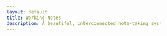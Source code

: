```yaml
---
layout: default
title: Working Notes
description: A beautiful, interconnected note-taking system inspired by Andy Matuschak's evergreen notes approach
---
```


<!DOCTYPE html>
<html lang="en">
<head>
    <meta charset="UTF-8">
    <meta name="viewport" content="width=device-width, initial-scale=1.0">
    <title>Working Notes</title>
    <style>
        @import url('https://fonts.googleapis.com/css2?family=Inter:wght@300;400;500;600;700&display=swap');

        :root {
            --bg-primary: #f8f9fa;
            --bg-secondary: #e9ecef;
            --bg-panel: rgba(255, 255, 255, 0.98);
            --bg-nav: rgba(255, 255, 255, 0.95);
            --text-primary: #1a1a1a;
            --text-secondary: #2d3748;
            --text-muted: #666;
            --accent-primary: #ff6b35;
            --accent-secondary: #f7931e;
            --border-color: rgba(0, 0, 0, 0.08);
            --shadow-light: rgba(0, 0, 0, 0.02);
            --shadow-medium: rgba(0, 0, 0, 0.1);
        }

        [data-theme="dark"] {
            --bg-primary: #0d1117;
            --bg-secondary: #161b22;
            --bg-panel: rgba(33, 38, 45, 0.98);
            --bg-nav: rgba(33, 38, 45, 0.95);
            --text-primary: #f0f6fc;
            --text-secondary: #c9d1d9;
            --text-muted: #8b949e;
            --accent-primary: #ff6b35;
            --accent-secondary: #f7931e;
            --border-color: rgba(240, 246, 252, 0.1);
            --shadow-light: rgba(0, 0, 0, 0.3);
            --shadow-medium: rgba(0, 0, 0, 0.4);
        }

        * {
            margin: 0;
            padding: 0;
            box-sizing: border-box;
        }

        body {
            font-family: 'Inter', -apple-system, BlinkMacSystemFont, 'Segoe UI', Roboto, sans-serif;
            line-height: 1.6;
            color: var(--text-primary);
            background: linear-gradient(135deg, var(--bg-primary) 0%, var(--bg-secondary) 100%);
            overflow-x: auto;
            overflow-y: hidden;
            height: 100vh;
            display: flex;
            flex-direction: column;
            transition: all 0.3s ease;
        }

        .top-nav {
            background: var(--bg-nav);
            backdrop-filter: blur(20px);
            border-bottom: 1px solid var(--border-color);
            padding: 12px 20px;
            flex-shrink: 0;
            z-index: 100;
            position: relative;
            display: flex;
            align-items: center;
            justify-content: space-between;
        }

        .nav-left {
            display: flex;
            align-items: center;
            gap: 20px;
        }

        .nav-right {
            display: flex;
            align-items: center;
            gap: 16px;
        }

        .search-container {
            position: relative;
            display: flex;
            align-items: center;
        }

        .search-input {
            background: var(--bg-panel);
            border: 1px solid var(--border-color);
            border-radius: 20px;
            padding: 8px 16px 8px 40px;
            font-size: 14px;
            color: var(--text-primary);
            width: 200px;
            transition: all 0.3s ease;
        }

        .search-input:focus {
            outline: none;
            border-color: var(--accent-primary);
            width: 250px;
            box-shadow: 0 0 0 2px rgba(255, 107, 53, 0.1);
        }

        .search-icon {
            position: absolute;
            left: 14px;
            color: var(--text-muted);
            font-size: 14px;
        }

        .home-link {
            color: var(--text-primary);
            text-decoration: none;
            font-size: 15px;
            font-weight: 600;
            text-transform: uppercase;
            letter-spacing: 0.5px;
            position: relative;
            transition: all 0.3s ease;
        }

        .home-link:hover {
            color: var(--accent-primary);
            transform: translateY(-1px);
        }

        .container {
            display: flex;
            height: calc(100vh - 65px);
            width: fit-content;
            min-width: 100vw;
        }

        .note-panel {
            height: calc(100vh - 65px);
            background: var(--bg-panel);
            border-right: 1px solid var(--border-color);
            flex-shrink: 0;
            overflow-y: auto;
            position: relative;
            transition: all 0.4s cubic-bezier(0.23, 1, 0.32, 1);
            box-shadow: 0 0 20px var(--shadow-light);
            width: 600px;
        }

        .note-content {
            padding: 48px 60px 40px 40px;
            max-width: 100%;
            position: relative;
        }

        .note-title {
            font-size: 28px;
            font-weight: 700;
            margin-bottom: 32px;
            color: var(--text-primary);
            line-height: 1.2;
            position: relative;
            text-transform: uppercase;
            letter-spacing: -0.5px;
            padding-right: 60px;
        }

        .note-title::after {
            content: '';
            position: absolute;
            bottom: -8px;
            left: 0;
            width: 40px;
            height: 3px;
            background: linear-gradient(90deg, var(--accent-primary), var(--accent-secondary));
        }

        .note-body {
            font-size: 16px;
            line-height: 1.7;
        }

        .note-body p {
            margin-bottom: 16px;
        }

        .note-body h2 {
            font-size: 20px;
            font-weight: 600;
            margin: 32px 0 16px;
            color: var(--text-primary);
        }

        .note-body h3 {
            font-size: 18px;
            font-weight: 600;
            margin: 24px 0 12px;
            color: var(--text-primary);
        }

        .note-body ul, .note-body ol {
            margin-bottom: 16px;
            padding-left: 24px;
        }

        .note-body li {
            margin-bottom: 8px;
        }

        .note-link {
            color: var(--accent-primary);
            text-decoration: none;
            cursor: pointer;
            border-bottom: 1px solid transparent;
            transition: border-color 0.2s;
        }

        .note-link:hover {
            border-bottom-color: var(--accent-primary);
        }

        .notes-grid {
            display: grid;
            grid-template-columns: repeat(auto-fill, minmax(300px, 1fr));
            gap: 20px;
            margin-top: 32px;
        }

        .note-card {
            background: var(--bg-panel);
            border: 1px solid var(--border-color);
            border-radius: 12px;
            padding: 24px;
            transition: all 0.3s ease;
            cursor: pointer;
        }

        .note-card:hover {
            transform: translateY(-2px);
            box-shadow: 0 8px 32px var(--shadow-medium);
            border-color: var(--accent-primary);
        }

        .note-card h3 {
            font-size: 18px;
            font-weight: 600;
            margin-bottom: 12px;
            color: var(--text-primary);
        }

        .note-card p {
            font-size: 14px;
            color: var(--text-muted);
            margin-bottom: 16px;
            line-height: 1.5;
        }

        .note-card-meta {
            display: flex;
            align-items: center;
            gap: 12px;
            font-size: 12px;
            color: var(--text-muted);
        }

        /* Mobile-first responsive design */
        @media (max-width: 768px) {
            .top-nav {
                padding: 8px 16px;
                flex-direction: column;
                gap: 8px;
                height: auto;
            }

            .nav-left, .nav-right {
                width: 100%;
                justify-content: space-between;
            }

            .search-input {
                width: 150px;
            }

            .search-input:focus {
                width: 180px;
            }

            .container {
                height: calc(100vh - 80px);
                overflow-x: auto;
                -webkit-overflow-scrolling: touch;
            }

            .note-panel {
                width: 100vw;
                min-width: 100vw;
            }
            
            .note-content {
                padding: 32px 20px 20px;
            }

            .note-title {
                font-size: 24px;
                padding-right: 50px;
            }

            .notes-grid {
                grid-template-columns: 1fr;
                gap: 16px;
            }
        }
    </style>
</head>
<body>
    <div class="top-nav">
        <div class="nav-left">
            <a href="/" class="home-link">← BIANCA'S WORKING NOTES</a>
        </div>
        <div class="nav-right">
            <div class="search-container">
                <span class="search-icon">🔍</span>
                <input type="text" class="search-input" placeholder="Search notes..." id="searchInput">
            </div>
        </div>
    </div>
    <div class="container" id="container">
        <div class="note-panel active">
            <div class="note-content">
                <h1 class="note-title">Bianca's Digital Garden</h1>
                <div class="note-body">
                    <p>Welcome to my digital garden of interconnected thoughts and ideas. This is where I explore concepts, build knowledge, and share insights that accumulate over time.</p>
                    
                    <p>Here you'll find my collection of evergreen notes - ideas that grow and evolve through connections and iterations. Each note represents a building block in my understanding of the world.</p>
                    
                    <h2>Recent Notes</h2>
                    <div class="notes-grid" id="notesGrid">
                        <!-- Notes will be populated by JavaScript -->
                    </div>
                </div>
            </div>
        </div>
    </div>

    <script>
        // Fetch and display notes from the Jekyll site
        async function loadNotes() {
            try {
                // This would fetch from your Jekyll-generated JSON or API
                const response = await fetch('/notes.json');
                const notes = await response.json();
                
                const notesGrid = document.getElementById('notesGrid');
                notesGrid.innerHTML = notes.map(note => `
                    <div class="note-card" onclick="window.location.href='${note.url}'">
                        <h3>${note.title}</h3>
                        <p>${note.excerpt || 'Click to read more...'}</p>
                        <div class="note-card-meta">
                            <span>📅 ${note.date}</span>
                            ${note.tags ? `<span>🏷️ ${note.tags.join(', ')}</span>` : ''}
                        </div>
                    </div>
                `).join('');
            } catch (error) {
                console.log('Notes will be loaded when Jekyll builds the site');
            }
        }

        // Simple search functionality
        document.getElementById('searchInput').addEventListener('input', function(e) {
            const query = e.target.value.toLowerCase();
            // This would need to be enhanced with actual search functionality
            console.log('Searching for:', query);
        });

        // Load notes when page loads
        document.addEventListener('DOMContentLoaded', loadNotes);
    </script>
</body>
</html> 